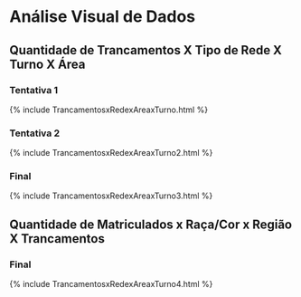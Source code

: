 # Análise Visual de Dados

## Quantidade de Trancamentos X Tipo de Rede X Turno X Área
### Tentativa 1
{% include TrancamentosxRedexAreaxTurno.html %}
### Tentativa 2
{% include TrancamentosxRedexAreaxTurno2.html %}

### Final
{% include TrancamentosxRedexAreaxTurno3.html %}

## Quantidade de Matriculados x Raça/Cor x Região X Trancamentos
### Final

{% include TrancamentosxRedexAreaxTurno4.html %}
